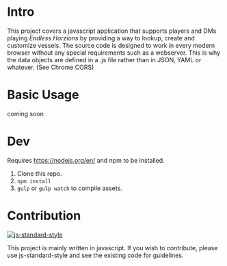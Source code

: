 # Intro
This project covers a javascript application that supports players and DMs playing *Endless Horzions* by providing a way to lookup, 
create and customize vessels.
The source code is designed to work in every modern browser without any special requirements such as a webserver. This is why the data objects are defined in a .js file rather than in JSON, YAML or whatever. (See Chrome CORS)

# Basic Usage
coming soon

# Dev
Requires https://nodejs.org/en/ and npm to be installed.

1. Clone this repo.
2. `npm install`
3. `gulp` or `gulp watch` to compile assets.

# Contribution

[![js-standard-style](https://img.shields.io/badge/code%20style-standard-brightgreen.svg)](http://standardjs.com/)

This project is mainly written in javascript. If you wish to contribute, please use js-standard-style and see the existing code for guidelines.
